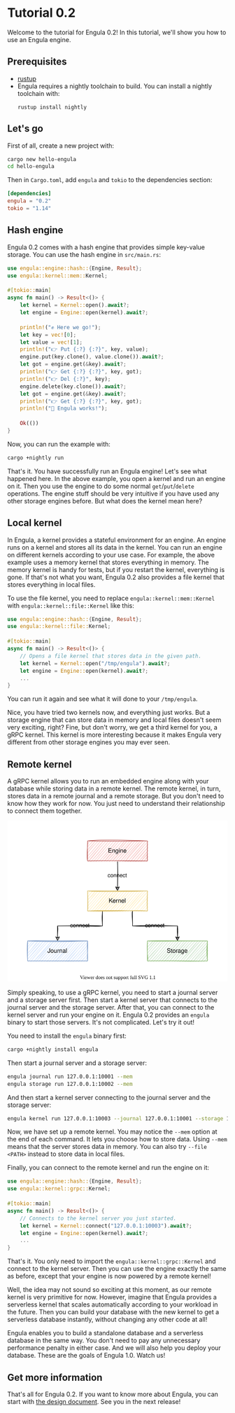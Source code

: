 # Tutorial 0.2

Welcome to the tutorial for Engula 0.2! In this tutorial, we'll show you how to use an Engula engine.

## Prerequisites

- [rustup](https://rustup.rs/)
- Engula requires a nightly toolchain to build. You can install a nightly toolchain with:
  ```
  rustup install nightly
  ```

## Let's go

First of all, create a new project with:

```sh
cargo new hello-engula
cd hello-engula
```

Then in `Cargo.toml`, add `engula` and `tokio` to the dependencies section:

```toml
[dependencies]
engula = "0.2"
tokio = "1.14"
```

## Hash engine

Engula 0.2 comes with a hash engine that provides simple key-value storage. You can use the hash engine in `src/main.rs`:

```rust
use engula::engine::hash::{Engine, Result};
use engula::kernel::mem::Kernel;

#[tokio::main]
async fn main() -> Result<()> {
    let kernel = Kernel::open().await?;
    let engine = Engine::open(kernel).await?;

    println!("✊ Here we go!");
    let key = vec![0];
    let value = vec![1];
    println!("👉 Put {:?} {:?}", key, value);
    engine.put(key.clone(), value.clone()).await?;
    let got = engine.get(&key).await?;
    println!("👉 Get {:?} {:?}", key, got);
    println!("👉 Del {:?}", key);
    engine.delete(key.clone()).await?;
    let got = engine.get(&key).await?;
    println!("👉 Get {:?} {:?}", key, got);
    println!("🤟 Engula works!");

    Ok(())
}
```

Now, you can run the example with:

```sh
cargo +nightly run
```

That's it. You have successfully run an Engula engine! Let's see what happened here. In the above example, you open a kernel and run an engine on it. Then you use the engine to do some normal `get`/`put`/`delete` operations. The engine stuff should be very intuitive if you have used any other storage engines before. But what does the kernel mean here?

## Local kernel

In Engula, a kernel provides a stateful environment for an engine. An engine runs on a kernel and stores all its data in the kernel. You can run an engine on different kernels according to your use case. For example, the above example uses a memory kernel that stores everything in memory. The memory kernel is handy for tests, but if you restart the kernel, everything is gone. If that's not what you want, Engula 0.2 also provides a file kernel that stores everything in local files.

To use the file kernel, you need to replace `engula::kernel::mem::Kernel` with `engula::kernel::file::Kernel` like this:

```rust
use engula::engine::hash::{Engine, Result};
use engula::kernel::file::Kernel;

#[tokio::main]
async fn main() -> Result<()> {
    // Opens a file kernel that stores data in the given path.
    let kernel = Kernel::open("/tmp/engula").await?;
    let engine = Engine::open(kernel).await?;
    ...
}
```

You can run it again and see what it will done to your `/tmp/engula`.

Nice, you have tried two kernels now, and everything just works. But a storage engine that can store data in memory and local files doesn't seem very exciting, right? Fine, but don't worry, we get a third kernel for you, a gRPC kernel. This kernel is more interesting because it makes Engula very different from other storage engines you may ever seen.

## Remote kernel

A gRPC kernel allows you to run an embedded engine along with your database while storing data in a remote kernel. The remote kernel, in turn, stores data in a remote journal and a remote storage. But you don't need to know how they work for now. You just need to understand their relationship to connect them together.

![Kernel](../images/tutorial-0.2-kernel.drawio.svg)

Simply speaking, to use a gRPC kernel, you need to start a journal server and a storage server first. Then start a kernel server that connects to the journal server and the storage server. After that, you can connect to the kernel server and run your engine on it. Engula 0.2 provides an `engula` binary to start those servers. It's not complicated. Let's try it out!

You need to install the `engula` binary first:

```sh
cargo +nightly install engula
```

Then start a journal server and a storage server:

```sh
engula journal run 127.0.0.1:10001 --mem
engula storage run 127.0.0.1:10002 --mem
```

And then start a kernel server connecting to the journal server and the storage server:

```sh
engula kernel run 127.0.0.1:10003 --journal 127.0.0.1:10001 --storage 127.0.0.1:10002 --mem
```

Now, we have set up a remote kernel. You may notice the `--mem` option at the end of each command. It lets you choose how to store data. Using `--mem` means that the server stores data in memory. You can also try `--file <PATH>` instead to store data in local files.

Finally, you can connect to the remote kernel and run the engine on it:

```rust
use engula::engine::hash::{Engine, Result};
use engula::kernel::grpc::Kernel;

#[tokio::main]
async fn main() -> Result<()> {
    // Connects to the kernel server you just started.
    let kernel = Kernel::connect("127.0.0.1:10003").await?;
    let engine = Engine::open(kernel).await?;
    ...
}
```

That's it. You only need to import the `engula::kernel::grpc::Kernel` and connect to the kernel server. Then you can use the engine exactly the same as before, except that your engine is now powered by a remote kernel!

Well, the idea may not sound so exciting at this moment, as our remote kernel is very primitive for now. However, imagine that Engula provides a serverless kernel that scales automatically according to your workload in the future. Then you can build your database with the new kernel to get a serverless database instantly, without changing any other code at all!

Engula enables you to build a standalone database and a serverless database in the same way. You don't need to pay any unnecessary performance penalty in either case. And we will also help you deploy your database. These are the goals of Engula 1.0. Watch us!

## Get more information

That's all for Engula 0.2. If you want to know more about Engula, you can start with [the design document](https://github.com/engula/engula/blob/main/docs/design.md). See you in the next release!
